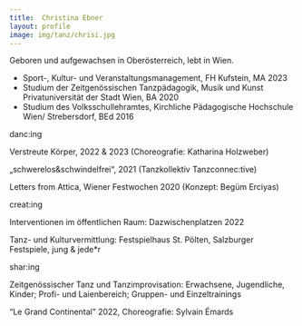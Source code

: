 ```yaml
---
title:  Christina Ebner
layout: profile
image: img/tanz/chrisi.jpg
---
```

<div class="post_content">
    <p>Geboren und aufgewachsen in Oberösterreich, lebt in Wien.</p>
    <ul>                    
        <li>
            <emph>Sport-, Kultur- und Veranstaltungsmanagement</emph>, 
            FH Kufstein, MA 2023
        </li>
        <li>
            <emph>Studium der Zeitgenössischen Tanzpädagogik</emph>, 
            Musik und Kunst Privatuniversität der Stadt Wien, BA 2020
        </li>
        <li>
            <emph>Studium des Volksschullehramtes</emph>, 
            Kirchliche Pädagogische Hochschule Wien/ Strebersdorf, BEd 2016
        </li>
    </ul>
</div>

<div class="bubble_container">
    <div class="bubble">
        <div class="top">danc:ing</div>
        <div class="below">
            <p>
                <emph>Verstreute Körper,</emph> 
                2022 & 2023 (Choreografie: Katharina Holzweber)
            </p>
            <p>
                <emph>„schwerelos&schwindelfrei“, </emph> 
                2021 (Tanzkollektiv Tanzconnec:tive)
            </p>
            <p>
                <emph>Letters from Attica,</emph> 
                Wiener Festwochen 2020 (Konzept: Begüm Erciyas)
            </p>
        </div>
    </div>
    <div class="bubble">
        <div class="top">creat:ing</div>
        <div class="below">
            <p>
                <emph>Interventionen im öffentlichen Raum:</emph> 
                Dazwischenplatzen 2022
            </p>
            <p>
                <emph>Tanz- und Kulturvermittlung:</emph> 
                Festspielhaus St. Pölten, Salzburger Festspiele, jung & jede*r
            </p>
        </div>
    </div>
    <div class="bubble">
        <div class="top">shar:ing</div>
        <div class="below">
            <p>
                <emph>Zeitgenössischer Tanz und Tanzimprovisation:</emph> 
                Erwachsene, Jugendliche, Kinder; Profi- und Laienbereich; Gruppen- und Einzeltrainings
            </p>
            <p>
                <emph>“Le Grand Continental”</emph> 
                2022, Choreografie: Sylvain Émards
            </p>
        </div>
    </div>
</div>